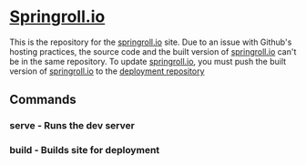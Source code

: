 # [Springroll.io](https://springroll.io/)

This is the repository for the [springroll.io](https://springroll.io/) site. Due to an issue with Github's hosting practices, the source code and the built version of [springroll.io](https://springroll.io/) can't be in the same repository. To update [springroll.io](https://springroll.io/), you must push the built version of [springroll.io](https://springroll.io/) to the [deployment repository](https://github.com/SpringRoll/SpringRoll.github.io)

## Commands

### serve - Runs the dev server

### build - Builds site for deployment
